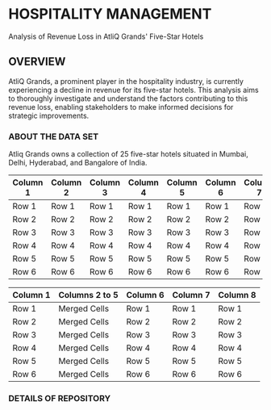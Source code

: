 # HOSPITALITY MANAGEMENT

Analysis of Revenue Loss in AtliQ Grands' Five-Star Hotels

## OVERVIEW
AtliQ Grands, a prominent player in the hospitality industry, is currently experiencing a decline in revenue for its five-star hotels. This analysis aims to thoroughly investigate and understand the factors contributing to this revenue loss, enabling stakeholders to make informed decisions for strategic improvements.

### ABOUT THE DATA SET
Atliq Grands owns a collection of 25 five-star hotels situated in Mumbai, Delhi, Hyderabad, and Bangalore of India.




<body>

  <table>
    <thead>
      <tr>
        <th>Column 1</th>
        <th>Column 2</th>
        <th>Column 3</th>
        <th>Column 4</th>
        <th>Column 5</th>
        <th>Column 6</th>
        <th>Column 7</th>
        <th>Column 8</th>
      </tr>
    </thead>
    <tbody>
      <tr>
        <td>Row 1</td>
        <td>Row 1</td>
        <td>Row 1</td>
        <td>Row 1</td>
        <td>Row 1</td>
        <td>Row 1</td>
        <td>Row 1</td>
        <td>Row 1</td>
      </tr>
      <tr>
        <td>Row 2</td>
        <td>Row 2</td>
        <td>Row 2</td>
        <td>Row 2</td>
        <td>Row 2</td>
        <td>Row 2</td>
        <td>Row 2</td>
        <td>Row 2</td>
      </tr>
      <tr>
        <td>Row 3</td>
        <td>Row 3</td>
        <td>Row 3</td>
        <td>Row 3</td>
        <td>Row 3</td>
        <td>Row 3</td>
        <td>Row 3</td>
        <td>Row 3</td>
      </tr>
      <tr>
        <td>Row 4</td>
        <td>Row 4</td>
        <td>Row 4</td>
        <td>Row 4</td>
        <td>Row 4</td>
        <td>Row 4</td>
        <td>Row 4</td>
        <td>Row 4</td>
      </tr>
      <tr>
        <td>Row 5</td>
        <td>Row 5</td>
        <td>Row 5</td>
        <td>Row 5</td>
        <td>Row 5</td>
        <td>Row 5</td>
        <td>Row 5</td>
        <td>Row 5</td>
      </tr>
      <tr>
        <td>Row 6</td>
        <td>Row 6</td>
        <td>Row 6</td>
        <td>Row 6</td>
        <td>Row 6</td>
        <td>Row 6</td>
        <td>Row 6</td>
        <td>Row 6</td>
      </tr>
    </tbody>
  </table>

</body>

<body>

  <table>
    <thead>
      <tr>
        <th>Column 1</th>
        <th colspan="4">Columns 2 to 5</th>
        <th>Column 6</th>
        <th>Column 7</th>
        <th>Column 8</th>
      </tr>
    </thead>
    <tbody>
      <tr>
        <td>Row 1</td>
        <td colspan="4">Merged Cells</td>
        <td>Row 1</td>
        <td>Row 1</td>
        <td>Row 1</td>
      </tr>
      <tr>
        <td>Row 2</td>
        <td colspan="4">Merged Cells</td>
        <td>Row 2</td>
        <td>Row 2</td>
        <td>Row 2</td>
      </tr>
      <tr>
        <td>Row 3</td>
        <td colspan="4">Merged Cells</td>
        <td>Row 3</td>
        <td>Row 3</td>
        <td>Row 3</td>
      </tr>
      <tr>
        <td>Row 4</td>
        <td colspan="4">Merged Cells</td>
        <td>Row 4</td>
        <td>Row 4</td>
        <td>Row 4</td>
      </tr>
      <tr>
        <td>Row 5</td>
        <td colspan="4">Merged Cells</td>
        <td>Row 5</td>
        <td>Row 5</td>
        <td>Row 5</td>
      </tr>
      <tr>
        <td>Row 6</td>
        <td colspan="4">Merged Cells</td>
        <td>Row 6</td>
        <td>Row 6</td>
        <td>Row 6</td>
      </tr>
    </tbody>
  </table>

</body>




### DETAILS OF REPOSITORY
